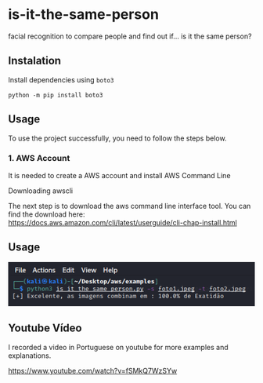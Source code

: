 # is-it-the-same-person
facial recognition to compare people and find out if... is it the same person?

## Instalation

Install dependencies using `boto3`

```shell
python -m pip install boto3
```
## Usage

To use the project successfully, you need to follow the steps below.

### 1. AWS Account

It is needed to create a AWS account and install AWS Command Line

Downloading awscli

The next step is to download the aws command line interface tool. You can find the download here: https://docs.aws.amazon.com/cli/latest/userguide/cli-chap-install.html

## Usage
![Dataset Labeling](https://github.com/leandroflorida/is-it-the-same-person/blob/main/tela_inicial.png)


## Youtube Vídeo
I recorded a video in Portuguese on youtube for more examples and explanations.

https://www.youtube.com/watch?v=fSMkQ7WzSYw
